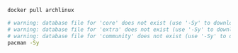 <!--
 * @Description: 
 * @Version: 1.0
 * @Author: DaLao
 * @Email: dalao_li@163.com
 * @Date: 2021-12-27 23:06:01
 * @LastEditors: DaLao
 * @LastEditTime: 2021-12-27 23:06:02
-->

```sh
docker pull archlinux

# warning: database file for 'core' does not exist (use '-Sy' to download)
# warning: database file for 'extra' does not exist (use '-Sy' to download)
# warning: database file for 'community' does not exist (use '-Sy' to download)
pacman -Sy
```
